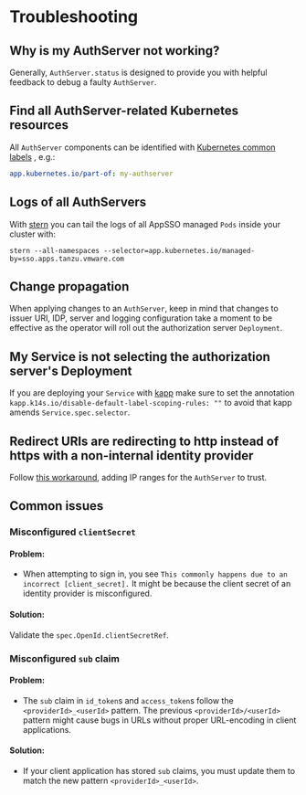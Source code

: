 # Troubleshooting

## Why is my AuthServer not working?

Generally, `AuthServer.status` is designed to provide you with helpful feedback to debug a faulty `AuthServer`.

## Find all AuthServer-related Kubernetes resources

All `AuthServer` components can be identified
with [Kubernetes common labels](https://kubernetes.io/docs/concepts/overview/working-with-objects/common-labels/#labels)
, e.g.:

```yaml
app.kubernetes.io/part-of: my-authserver
```

## Logs of all AuthServers

With [stern](https://github.com/stern/stern) you can tail the logs of all AppSSO managed `Pods` inside your cluster
with:

```shell
stern --all-namespaces --selector=app.kubernetes.io/managed-by=sso.apps.tanzu.vmware.com
```

## Change propagation

When applying changes to an `AuthServer`, keep in mind that changes to issuer URI, IDP, server and logging configuration
take a moment to be effective as the operator will roll out the authorization server `Deployment`.

## My Service is not selecting the authorization server's Deployment

If you are deploying your `Service` with [kapp](https://carvel.dev/kapp/docs/latest/) make sure to set the
annotation `kapp.k14s.io/disable-default-label-scoping-rules: ""` to avoid that kapp amends `Service.spec.selector`.

## Redirect URIs are redirecting to http instead of https with a non-internal identity provider

Follow [this workaround](../known-issues/cidr-ranges.md), adding IP ranges for the `AuthServer` to trust.

## Common issues

### Misconfigured `clientSecret`

#### Problem:
- When attempting to sign in, you see `This commonly happens due to an incorrect [client_secret].` It might be because the client secret of an identity provider is misconfigured.

#### Solution:
Validate the `spec.OpenId.clientSecretRef`.

### <a id="sub-claim"></a>Misconfigured `sub` claim

#### Problem:
- The `sub` claim in `id_token`s and `access_token`s follow the `<providerId>_<userId>` pattern. 
The previous `<providerId>/<userId>` pattern might cause bugs in URLs without proper URL-encoding in client applications. 

#### Solution:
- If your client application has stored `sub` claims,
you must update them to match the new pattern `<providerId>_<userId>`.

